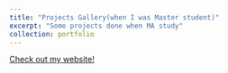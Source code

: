 ```yaml
---
title: "Projects Gallery(when I was Master student)"
excerpt: "Some projects done when MA study"
collection: portfolio
---
```


<!-- This is an item in your portfolio. It can be have images or nice text. If you name the file .md, it will be parsed as markdown. If you name the file .html, it will be parsed as HTML. -->
[Check out my website!](https://librautoo.github.io/Projects_Gallary/)